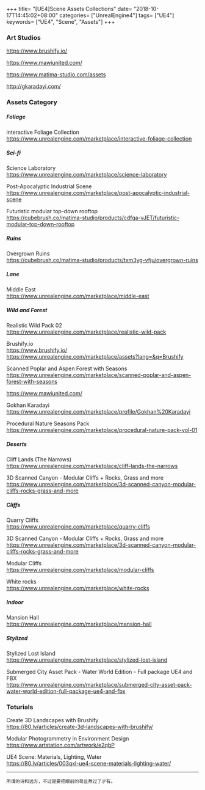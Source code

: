 +++
title= "[UE4]Scene Assets Collections"
date= "2018-10-17T14:45:02+08:00"
categories= ["UnrealEngine4"]
tags= ["UE4"]
keywords= ["UE4", "Scene", "Assets"]
+++

### Art Studios

https://www.brushify.io/

https://www.mawiunited.com/

https://www.matima-studio.com/assets

http://gkaradayi.com/

### Assets Category

##### Foliage

interactive Foliage Collection  
https://www.unrealengine.com/marketplace/interactive-foliage-collection

##### Sci-fi

Science Laboratory  
https://www.unrealengine.com/marketplace/science-laboratory

Post-Apocalyptic Industrial Scene  
https://www.unrealengine.com/marketplace/post-apocalyptic-industrial-scene

Futuristic modular top-down rooftop  
https://cubebrush.co/matima-studio/products/cdfga-vJET/futuristic-modular-top-down-rooftop

##### Ruins

Overgrown Ruins  
https://cubebrush.co/matima-studio/products/txm3yg-vfju/overgrown-ruins

##### Lane

Middle East  
https://www.unrealengine.com/marketplace/middle-east

##### Wild and Forest

Realistic Wild Pack 02  
https://www.unrealengine.com/marketplace/realistic-wild-pack

Brushify.io  
https://www.brushify.io/
https://www.unrealengine.com/marketplace/assets?lang=&q=Brushify

Scanned Poplar and Aspen Forest with Seasons  
https://www.unrealengine.com/marketplace/scanned-poplar-and-aspen-forest-with-seasons

https://www.mawiunited.com/

Gokhan Karadayi  
https://www.unrealengine.com/marketplace/profile/Gokhan%20Karadayi

Procedural Nature Seasons Pack  
https://www.unrealengine.com/marketplace/procedural-nature-pack-vol-01

##### Deserts

Cliff Lands (The Narrows)  
https://www.unrealengine.com/marketplace/cliff-lands-the-narrows

3D Scanned Canyon - Modular Cliffs + Rocks, Grass and more  
https://www.unrealengine.com/marketplace/3d-scanned-canyon-modular-cliffs-rocks-grass-and-more

##### Cliffs

Quarry Cliffs  
https://www.unrealengine.com/marketplace/quarry-cliffs

3D Scanned Canyon - Modular Cliffs + Rocks, Grass and more  
https://www.unrealengine.com/marketplace/3d-scanned-canyon-modular-cliffs-rocks-grass-and-more

Modular Cliffs  
https://www.unrealengine.com/marketplace/modular-cliffs

White rocks  
https://www.unrealengine.com/marketplace/white-rocks

##### Indoor

Mansion Hall  
https://www.unrealengine.com/marketplace/mansion-hall

##### Stylized

Stylized Lost Island  
https://www.unrealengine.com/marketplace/stylized-lost-island

Submerged City Asset Pack - Water World Edition - Full package UE4 and FBX  
https://www.unrealengine.com/marketplace/submerged-city-asset-pack-water-world-edition-full-package-ue4-and-fbx

### Toturials

Create 3D Landscapes with Brushify  
https://80.lv/articles/create-3d-landscapes-with-brushify/

Modular Photogrammetry in Environment Design  
https://www.artstation.com/artwork/e2qbP

UE4 Scene: Materials, Lighting, Water  
https://80.lv/articles/003qxl-ue4-scene-materials-lighting-water/

***
`所谓的诗和远方，不过是要把眼前的苟且熬过了才有。`